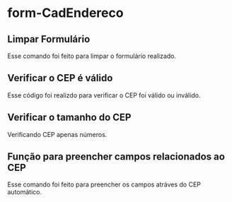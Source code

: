 # form-CadEndereco

## Limpar Formulário
Esse comando foi feito para limpar o formulário realizado.

## Verificar o CEP é válido
Esse código foi realizdo para verificar o CEP foi válido ou inválido.

## Verificar o tamanho do CEP
Verificando CEP apenas números.

## Função para preencher campos relacionados ao CEP
Esse comando foi feito para preencher os campos atráves do CEP automático.